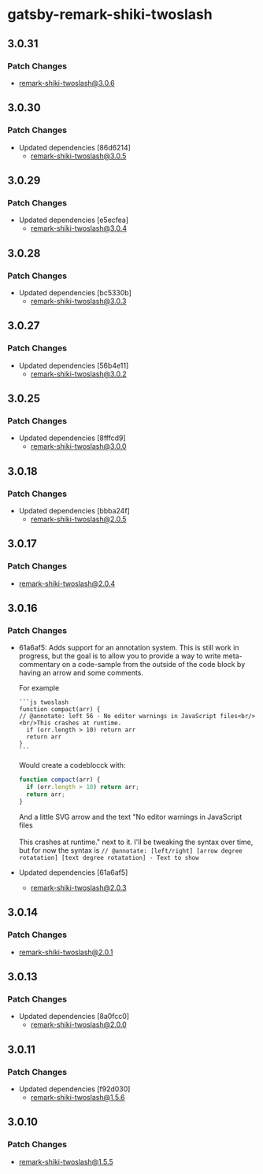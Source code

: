 # gatsby-remark-shiki-twoslash

## 3.0.31

### Patch Changes

- remark-shiki-twoslash@3.0.6

## 3.0.30

### Patch Changes

- Updated dependencies [86d6214]
  - remark-shiki-twoslash@3.0.5

## 3.0.29

### Patch Changes

- Updated dependencies [e5ecfea]
  - remark-shiki-twoslash@3.0.4

## 3.0.28

### Patch Changes

- Updated dependencies [bc5330b]
  - remark-shiki-twoslash@3.0.3

## 3.0.27

### Patch Changes

- Updated dependencies [56b4e11]
  - remark-shiki-twoslash@3.0.2

## 3.0.25

### Patch Changes

- Updated dependencies [8fffcd9]
  - remark-shiki-twoslash@3.0.0

## 3.0.18

### Patch Changes

- Updated dependencies [bbba24f]
  - remark-shiki-twoslash@2.0.5

## 3.0.17

### Patch Changes

- remark-shiki-twoslash@2.0.4

## 3.0.16

### Patch Changes

- 61a6af5: Adds support for an annotation system. This is still work in progress, but the goal is to allow you to provide a way to write meta-commentary on a code-sample from the outside of the code block by having an arrow and some comments.

  For example

  ````
  ```js twoslash
  function compact(arr) {
  // @annotate: left 56 - No editor warnings in JavaScript files<br/><br/>This crashes at runtime.
    if (orr.length > 10) return arr
    return arr
  }
  ```
  ````

  Would create a codeblocck with:

  ```js
  function compact(arr) {
    if (orr.length > 10) return arr;
    return arr;
  }
  ```

  And a little SVG arrow and the text "No editor warnings in JavaScript files<br/><br/>This crashes at runtime." next to it.
  I'll be tweaking the syntax over time, but for now the syntax is `// @annotate: [left/right] [arrow degree rotatation] [text degree rotatation] - Text to show`

- Updated dependencies [61a6af5]
  - remark-shiki-twoslash@2.0.3

## 3.0.14

### Patch Changes

- remark-shiki-twoslash@2.0.1

## 3.0.13

### Patch Changes

- Updated dependencies [8a0fcc0]
  - remark-shiki-twoslash@2.0.0

## 3.0.11

### Patch Changes

- Updated dependencies [f92d030]
  - remark-shiki-twoslash@1.5.6

## 3.0.10

### Patch Changes

- remark-shiki-twoslash@1.5.5
